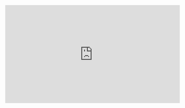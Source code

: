<iframe width="560" height="315" src="https://www.youtube.com/embed/8NC4GqvQPTM?si=enUSuLZRNAyvzmKT" title="YouTube video player" frameborder="0" allow="accelerometer; autoplay; clipboard-write; encrypted-media; gyroscope; picture-in-picture; web-share" referrerpolicy="strict-origin-when-cross-origin" allowfullscreen></iframe>

